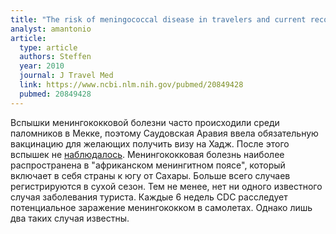 ```yaml
---
title: "The risk of meningococcal disease in travelers and current recommendations for prevention"
analyst: amantonio
article:
  type: article
  authors: Steffen
  year: 2010
  journal: J Travel Med
  link: https://www.ncbi.nlm.nih.gov/pubmed/20849428
  pubmed: 20849428
---
```


Вспышки менингококковой болезни часто происходили среди паломников в Мекке, поэтому Саудовская Аравия ввела обязательную вакцинацию для желающих получить визу на Хадж. После этого вспышек не [наблюдалось](https://www.sciencedirect.com/science/article/pii/S1201971216310207).
Менингококковая болезнь наиболее распространена в "африканском менингитном поясе", который включает в себя страны к югу от Сахары. Больше всего случаев регистрируются в сухой сезон. Тем не менее, нет ни одного известного случая заболевания туриста.
Каждые 6 недель CDC расследует потенциальное заражение менингококком в самолетах. Однако лишь два таких случая известны.
